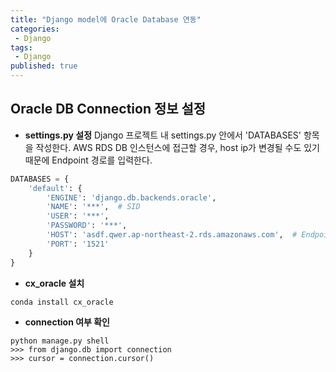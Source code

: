 ```yaml
---
title: "Django model에 Oracle Database 연동"
categories:
 - Django
tags:
 - Django
published: true
---
```


## Oracle DB Connection 정보 설정
+ **settings.py 설정**
Django 프로젝트 내 settings.py 안에서 'DATABASES' 항목을 작성한다. AWS RDS DB 인스턴스에 접근할 경우, host ip가 변경될 수도 있기 때문에 Endpoint 경로를 입력한다.
```python
DATABASES = {
	'default': {
		'ENGINE': 'django.db.backends.oracle',
		'NAME': '***',  # SID
		'USER': '***',
		'PASSWORD': '***',
		'HOST': 'asdf.qwer.ap-northeast-2.rds.amazonaws.com',  # Endpoint 또는 host명
		'PORT': '1521'
	}
}
```

+ **cx_oracle 설치**
```
conda install cx_oracle
```

+ **connection 여부 확인**
```
python manage.py shell
>>> from django.db import connection
>>> cursor = connection.cursor()
```
<!--stackedit_data:
eyJoaXN0b3J5IjpbMTI1OTU5NDAzMiwtMTIzNzQxMDUzNCwyMD
k5MzA3MDY5LC0yMDQ0MDE2OTA5LC0xODM3ODg2NDc3LC0xNDIz
MjY2MDY1XX0=
-->